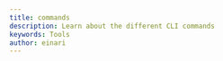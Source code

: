 ```yaml
---
title: commands
description: Learn about the different CLI commands
keywords: Tools
author: einari
---
```


